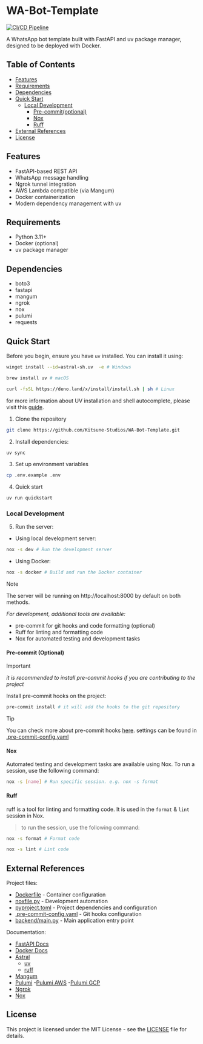 # WA-Bot-Template

[![CI/CD Pipeline](https://github.com/Kitsune-Studios/WA-Bot-Template/actions/workflows/ci.yml/badge.svg)](https://github.com/Kitsune-Studios/WA-Bot-Template/actions/workflows/ci.yml)

A WhatsApp bot template built with FastAPI and uv package manager, designed to be deployed with Docker.

## Table of Contents

- [Features](#features)
- [Requirements](#requirements)
- [Dependencies](#dependencies)
- [Quick Start](#quick-start)
  - [Local Development](#local-development)
    - [Pre-commit(optional)](#pre-commit-optional)
    - [Nox](#nox)
    - [Ruff](#ruff)
- [External References](#external-references)
- [License](#license)



## Features

- FastAPI-based REST API
- WhatsApp message handling
- Ngrok tunnel integration
- AWS Lambda compatible (via Mangum)
- Docker containerization
- Modern dependency management with uv

## Requirements

- Python 3.11+
- Docker (optional)
- uv package manager

## Dependencies

- boto3
- fastapi
- mangum
- ngrok
- nox
- pulumi
- requests

## Quick Start

Before you begin, ensure you have `uv` installed. You can install it using:

```bash
winget install --id=astral-sh.uv  -e # Windows
```

```bash
brew install uv # macOS
```

```bash
curl -fsSL https://deno.land/x/install/install.sh | sh # Linux
```

for more information about UV installation and shell autocomplete, please visit this [guide](https://docs.astral.sh/uv/getting-started/installation/).

1. Clone the repository
```bash
git clone https://github.com/Kitsune-Studios/WA-Bot-Template.git
```
2. Install dependencies:
```bash
uv sync
```
3. Set up environment variables

```bash
cp .env.example .env
```
4. Quick start
```bash
uv run quickstart
```

### Local Development

5. Run the server:
- Using local development server:
```bash
nox -s dev # Run the development server

```
- Using Docker:
```bash
nox -s docker # Build and run the Docker container
```
 >[!NOTE]
 > The server will be running on http://localhost:8000 by default on both methods.

*For development, additional tools are available:*
- pre-commit for git hooks and code formatting (optional)
- Ruff for linting and formatting code
- Nox for automated testing and development tasks

#### Pre-commit (Optional)

 >[!IMPORTANT]
 > _it is recommended to install pre-commit hooks if you are contributing to the project_

Install pre-commit hooks on the project:
```bash
pre-commit install # it will add the hooks to the git repository
```

 >[!TIP]
 > You can check more about pre-commit hooks [here](https://pre-commit.com/). settings can be found in [.pre-commit-config.yaml](./.pre-commit-config.yaml)


#### Nox

Automated testing and development tasks are available using Nox. To run a session, use the following command:

```bash
nox -s [name] # Run specific session. e.g. nox -s format
```

#### Ruff

ruff is a tool for linting and formatting code. It is used in the `format` & `lint` session in Nox.
>to run the session, use the following command:

```bash
nox -s format # Format code
```

```bash
nox -s lint # Lint code
```
## External References

Project files:
- [Dockerfile](./Dockerfile) - Container configuration
- [noxfile.py](./noxfile.py) - Development automation
- [pyproject.toml](./pyproject.toml) - Project dependencies and configuration
- [.pre-commit-config.yaml](./.pre-commit-config.yaml) - Git hooks configuration
- [backend/main.py](./backend/main.py) - Main application entry point

Documentation:
- [FastAPI Docs](https://fastapi.tiangolo.com/)
- [Docker Docs](https://docs.docker.com/)
- [Astral](https://astral.sh/)
    - [uv](https://docs.astral.sh/uv/getting-started/installation/)
    - [ruff](https://docs.astral.sh/ruff/getting-started/installation/)
- [Mangum](https://github.com/jordaneremieff/mangum)
- [Pulumi](https://www.pulumi.com/)
    -[Pulumi AWS](https://www.pulumi.com/docs/reference/clouds/aws/)
    -[Pulumi GCP](https://www.pulumi.com/docs/reference/clouds/gcp/)
- [Ngrok](https://ngrok.com/)
- [Nox](https://nox.thea.codes/)


## License

This project is licensed under the MIT License - see the [LICENSE](./LICENSE) file for details.